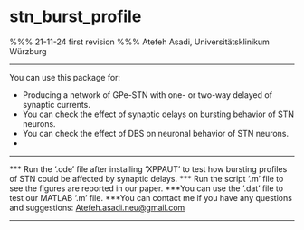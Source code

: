 # stn_burst_profile
%%% 21-11-24        first revision
%%% Atefeh Asadi, Universitätsklinikum Würzburg
*****************************************************************************************

You can use this package for: 
- Producing a network of GPe-STN with one- or two-way delayed of synaptic currents.
- You can check the effect of synaptic delays on bursting behavior of STN neurons.
- You can check the effect of DBS on neuronal behavior of STN neurons.
- 
*****************************************************************************************

*** Run the ‘.ode’ file after installing ‘XPPAUT’ to test how 
bursting profiles of STN could be affected by synaptic delays.
*** Run the script ‘.m’ file to see the figures are reported in our paper.
***You can use the ‘.dat’ file to test our MATLAB ‘.m’ file.
***You can contact me if you have any questions and suggestions:
Atefeh.asadi.neu@gmail.com

*****************************************************************************************
